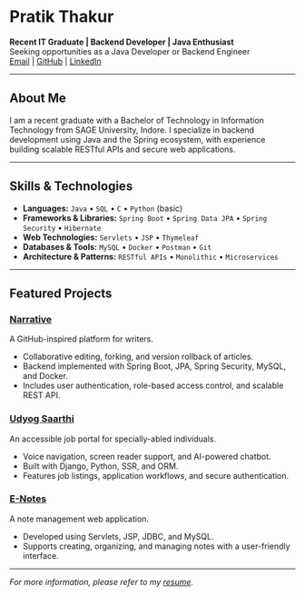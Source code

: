 # Pratik Thakur

**Recent IT Graduate | Backend Developer | Java Enthusiast**  
Seeking opportunities as a Java Developer or Backend Engineer  
[Email](mailto:pratikthakurwork@gmail.com) | [GitHub](https://github.com/pratik-thakur0) | [LinkedIn](your-linkedin-url)

---

## About Me

I am a recent graduate with a Bachelor of Technology in Information Technology from SAGE University, Indore. I specialize in backend development using Java and the Spring ecosystem, with experience building scalable RESTful APIs and secure web applications.

---

## Skills & Technologies

- **Languages:** `Java` • `SQL` • `C` • `Python` (basic)
- **Frameworks & Libraries:** `Spring Boot` • `Spring Data JPA` • `Spring Security` • `Hibernate`
- **Web Technologies:** `Servlets` • `JSP` • `Thymeleaf`
- **Databases & Tools:** `MySQL` • `Docker` • `Postman` • `Git`
- **Architecture & Patterns:** `RESTful APIs` • `Monolithic` • `Microservices`

---

## Featured Projects

### [Narrative](link-to-repo)
A GitHub-inspired platform for writers.

- Collaborative editing, forking, and version rollback of articles.
- Backend implemented with Spring Boot, JPA, Spring Security, MySQL, and Docker.
- Includes user authentication, role-based access control, and scalable REST API.

### [Udyog Saarthi](link-to-repo)
An accessible job portal for specially-abled individuals.

- Voice navigation, screen reader support, and AI-powered chatbot.
- Built with Django, Python, SSR, and ORM.
- Features job listings, application workflows, and secure authentication.

### [E-Notes](link-to-repo)
A note management web application.

- Developed using Servlets, JSP, JDBC, and MySQL.
- Supports creating, organizing, and managing notes with a user-friendly interface.

---

_For more information, please refer to my [resume](link-to-resume-if-hosted)._

